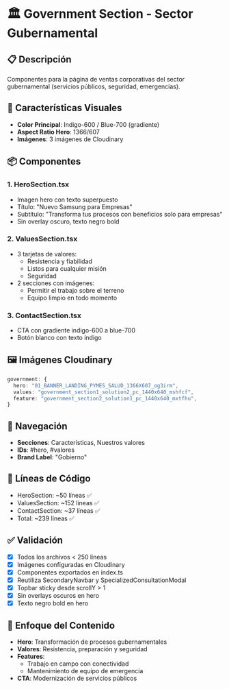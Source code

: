 # 🏛️ Government Section - Sector Gubernamental

## 📋 Descripción

Componentes para la página de ventas corporativas del sector gubernamental (servicios públicos, seguridad, emergencias).

## 🎨 Características Visuales

- **Color Principal**: Indigo-600 / Blue-700 (gradiente)
- **Aspect Ratio Hero**: 1366/607
- **Imágenes**: 3 imágenes de Cloudinary

## 📦 Componentes

### 1. HeroSection.tsx

- Imagen hero con texto superpuesto
- Título: "Nuevo Samsung para Empresas"
- Subtítulo: "Transforma tus procesos con beneficios solo para empresas"
- Sin overlay oscuro, texto negro bold

### 2. ValuesSection.tsx

- 3 tarjetas de valores:
  - Resistencia y fiabilidad
  - Listos para cualquier misión
  - Seguridad
- 2 secciones con imágenes:
  - Permitir el trabajo sobre el terreno
  - Equipo limpio en todo momento

### 3. ContactSection.tsx

- CTA con gradiente indigo-600 a blue-700
- Botón blanco con texto índigo

## 🖼️ Imágenes Cloudinary

```typescript
government: {
  hero: "01_BANNER_LANDING_PYMES_SALUD_1366X607_og3irm",
  values: "government_section1_solution2_pc_1440x640_mshfcf",
  feature: "government_section2_solution1_pc_1440x640_mxtfhu",
}
```

## 🔗 Navegación

- **Secciones**: Características, Nuestros valores
- **IDs**: #hero, #valores
- **Brand Label**: "Gobierno"

## 📏 Líneas de Código

- HeroSection: ~50 líneas ✅
- ValuesSection: ~152 líneas ✅
- ContactSection: ~37 líneas ✅
- Total: ~239 líneas ✅

## ✅ Validación

- [x] Todos los archivos < 250 líneas
- [x] Imágenes configuradas en Cloudinary
- [x] Componentes exportados en index.ts
- [x] Reutiliza SecondaryNavbar y SpecializedConsultationModal
- [x] Topbar sticky desde scrollY > 1
- [x] Sin overlays oscuros en hero
- [x] Texto negro bold en hero

## 🎯 Enfoque del Contenido

- **Hero**: Transformación de procesos gubernamentales
- **Valores**: Resistencia, preparación y seguridad
- **Features**:
  - Trabajo en campo con conectividad
  - Mantenimiento de equipo de emergencia
- **CTA**: Modernización de servicios públicos
